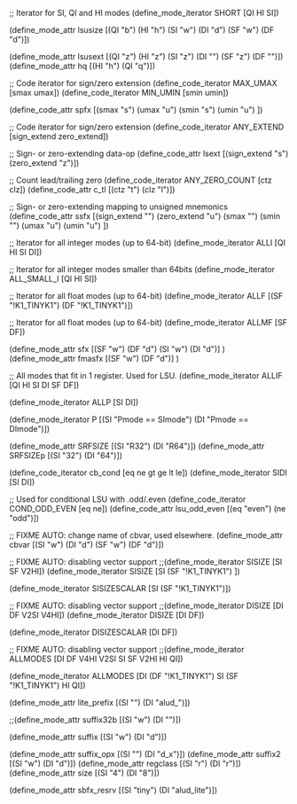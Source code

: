 ;; Iterator for SI, QI and HI modes
(define_mode_iterator SHORT [QI HI SI])

(define_mode_attr lsusize [(QI "b") (HI "h") (SI "w") (DI "d") (SF "w") (DF "d")])

(define_mode_attr lsusext [(QI "z") (HI "z") (SI "z") (DI "") (SF "z") (DF "")])
(define_mode_attr hq [(HI "h") (QI "q")])

;; Code iterator for sign/zero extension
(define_code_iterator MAX_UMAX [smax umax])
(define_code_iterator MIN_UMIN [smin umin])

(define_code_attr spfx [(smax "s") (umax "u")
     (smin "s") (umin "u")
])

;; Code iterator for sign/zero extension
(define_code_iterator ANY_EXTEND [sign_extend zero_extend])

;; Sign- or zero-extending data-op
(define_code_attr lsext [(sign_extend "s") (zero_extend "z")])

;; Count lead/trailing zero
(define_code_iterator ANY_ZERO_COUNT [ctz clz])
(define_code_attr c_tl  [(ctz "t") (clz "l")])

;; Sign- or zero-extending mapping to unsigned mnemonics
(define_code_attr ssfx [(sign_extend "") (zero_extend "u")
     (smax "") (smin "")
     (umax "u") (umin "u")
])

;; Iterator for all integer modes (up to 64-bit)
(define_mode_iterator ALLI [QI HI SI DI])

;; Iterator for all integer modes smaller than 64bits
(define_mode_iterator ALL_SMALL_I [QI HI SI])

;; Iterator for all float modes (up to 64-bit)
(define_mode_iterator ALLF [(SF "!K1_TINYK1") (DF "!K1_TINYK1")])

;; Iterator for all float modes (up to 64-bit)
(define_mode_iterator ALLMF [SF DF])

(define_mode_attr sfx [(SF "w") (DF "d") (SI "w") (DI "d")] )
(define_mode_attr fmasfx [(SF "w") (DF "d")] )

;; All modes that fit in 1 register. Used for LSU.
(define_mode_iterator ALLIF [QI HI SI DI SF DF])

(define_mode_iterator ALLP [SI DI])

(define_mode_iterator P [(SI "Pmode == SImode") (DI "Pmode == DImode")])

(define_mode_attr SRFSIZE [(SI "R32") (DI "R64")])
(define_mode_attr SRFSIZEp [(SI "32") (DI "64")])

(define_code_iterator cb_cond [eq ne gt ge lt le])
(define_mode_iterator SIDI [SI DI])

;; Used for conditional LSU with .odd/.even
(define_code_iterator COND_ODD_EVEN [eq ne])
(define_code_attr lsu_odd_even [(eq "even") (ne "odd")])

;; FIXME AUTO: change name of cbvar, used elsewhere.
(define_mode_attr cbvar [(SI "w") (DI "d") (SF "w") (DF "d")])

;; FIXME AUTO: disabling vector support
;;(define_mode_iterator SISIZE [SI SF V2HI])
(define_mode_iterator SISIZE [SI (SF "!K1_TINYK1") ])

(define_mode_iterator SISIZESCALAR [SI (SF "!K1_TINYK1")])

;; FIXME AUTO: disabling vector support
;;(define_mode_iterator DISIZE [DI DF V2SI V4HI])
(define_mode_iterator DISIZE [DI DF])

(define_mode_iterator DISIZESCALAR [DI DF])

;; FIXME AUTO: disabling vector support
;;(define_mode_iterator ALLMODES [DI DF V4HI V2SI SI SF V2HI HI QI])

(define_mode_iterator ALLMODES [DI (DF "!K1_TINYK1") SI (SF "!K1_TINYK1") HI QI])

(define_mode_attr lite_prefix [(SI "") (DI "alud_")])

;;(define_mode_attr suffix32b [(SI "w") (DI "")])

(define_mode_attr suffix [(SI "w") (DI "d")])

(define_mode_attr suffix_opx [(SI "") (DI "d_x")])
(define_mode_attr suffix2 [(SI "w") (DI "d")])
(define_mode_attr regclass [(SI "r") (DI "r")])
(define_mode_attr size [(SI "4") (DI "8")])

(define_mode_attr sbfx_resrv [(SI "tiny") (DI "alud_lite")])
